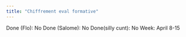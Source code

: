 ```yaml
---
title: "Chiffrement eval formative"
---
```

Done (Flo): No
Done (Salome): No
Done(silly cunt): No
Week: April 8-15
